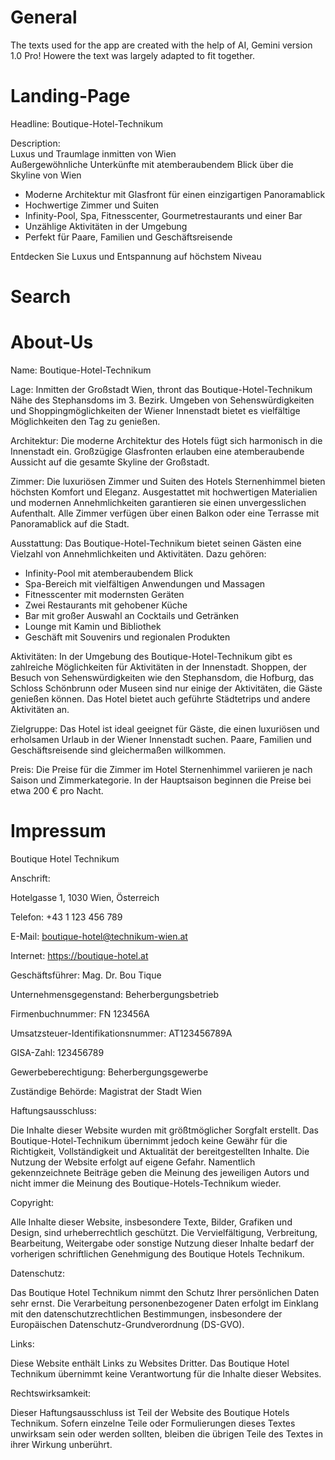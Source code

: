 # General
The texts used for the app are created with the help of AI, Gemini version 1.0 Pro! Howere the text was largely adapted to fit together.

# Landing-Page
Headline: Boutique-Hotel-Technikum

Description:  
Luxus und Traumlage inmitten von Wien  
Außergewöhnliche Unterkünfte mit atemberaubendem Blick über die Skyline von Wien

- Moderne Architektur mit Glasfront für einen einzigartigen Panoramablick
- Hochwertige Zimmer und Suiten
- Infinity-Pool, Spa, Fitnesscenter, Gourmetrestaurants und einer Bar
- Unzählige Aktivitäten in der Umgebung
- Perfekt für Paare, Familien und Geschäftsreisende

Entdecken Sie Luxus und Entspannung auf höchstem Niveau

# Search

# About-Us
Name: Boutique-Hotel-Technikum

Lage: Inmitten der Großstadt Wien, thront das Boutique-Hotel-Technikum Nähe des Stephansdoms im 3. Bezirk. Umgeben von Sehenswürdigkeiten und Shoppingmöglichkeiten der Wiener Innenstadt bietet es vielfältige Möglichkeiten den Tag zu genießen.

Architektur: Die moderne Architektur des Hotels fügt sich harmonisch in die Innenstadt ein. Großzügige Glasfronten erlauben eine atemberaubende Aussicht auf die gesamte Skyline der Großstadt.

Zimmer: Die luxuriösen Zimmer und Suiten des Hotels Sternenhimmel bieten höchsten Komfort und Eleganz. Ausgestattet mit hochwertigen Materialien und modernen Annehmlichkeiten garantieren sie einen unvergesslichen Aufenthalt. Alle Zimmer verfügen über einen Balkon oder eine Terrasse mit Panoramablick auf die Stadt.

Ausstattung: Das Boutique-Hotel-Technikum bietet seinen Gästen eine Vielzahl von Annehmlichkeiten und Aktivitäten. Dazu gehören:
- Infinity-Pool mit atemberaubendem Blick
- Spa-Bereich mit vielfältigen Anwendungen und Massagen
- Fitnesscenter mit modernsten Geräten
- Zwei Restaurants mit gehobener Küche
- Bar mit großer Auswahl an Cocktails und Getränken
- Lounge mit Kamin und Bibliothek
- Geschäft mit Souvenirs und regionalen Produkten

Aktivitäten: In der Umgebung des Boutique-Hotel-Technikum gibt es zahlreiche Möglichkeiten für Aktivitäten in der Innenstadt. Shoppen, der Besuch von Sehenswürdigkeiten wie den Stephansdom, die Hofburg, das Schloss Schönbrunn oder Museen sind nur einige der Aktivitäten, die Gäste genießen können. Das Hotel bietet auch geführte Städtetrips und andere Aktivitäten an.

Zielgruppe: Das Hotel ist ideal geeignet für Gäste, die einen luxuriösen und erholsamen Urlaub in der Wiener Innenstadt suchen. Paare, Familien und Geschäftsreisende sind gleichermaßen willkommen.

Preis: Die Preise für die Zimmer im Hotel Sternenhimmel variieren je nach Saison und Zimmerkategorie. In der Hauptsaison beginnen die Preise bei etwa 200 € pro Nacht.


# Impressum
Boutique Hotel Technikum

Anschrift:

Hotelgasse 1, 1030 Wien, Österreich

Telefon: +43 1 123 456 789

E-Mail: boutique-hotel@technikum-wien.at

Internet: https://boutique-hotel.at

Geschäftsführer: Mag. Dr. Bou Tique

Unternehmensgegenstand: Beherbergungsbetrieb

Firmenbuchnummer: FN 123456A

Umsatzsteuer-Identifikationsnummer: AT123456789A

GISA-Zahl: 123456789

Gewerbeberechtigung: Beherbergungsgewerbe

Zuständige Behörde: Magistrat der Stadt Wien

Haftungsausschluss:

Die Inhalte dieser Website wurden mit größtmöglicher Sorgfalt erstellt. Das Boutique-Hotel-Technikum übernimmt jedoch keine Gewähr für die Richtigkeit, Vollständigkeit und Aktualität der bereitgestellten Inhalte. Die Nutzung der Website erfolgt auf eigene Gefahr. Namentlich gekennzeichnete Beiträge geben die Meinung des jeweiligen Autors und nicht immer die Meinung des Boutique-Hotels-Technikum wieder.

Copyright:

Alle Inhalte dieser Website, insbesondere Texte, Bilder, Grafiken und Design, sind urheberrechtlich geschützt. Die Vervielfältigung, Verbreitung, Bearbeitung, Weitergabe oder sonstige Nutzung dieser Inhalte bedarf der vorherigen schriftlichen Genehmigung des Boutique Hotels Technikum.

Datenschutz:

Das Boutique Hotel Technikum nimmt den Schutz Ihrer persönlichen Daten sehr ernst. Die Verarbeitung personenbezogener Daten erfolgt im Einklang mit den datenschutzrechtlichen Bestimmungen, insbesondere der Europäischen Datenschutz-Grundverordnung (DS-GVO).

Links:

Diese Website enthält Links zu Websites Dritter. Das Boutique Hotel Technikum übernimmt keine Verantwortung für die Inhalte dieser Websites.

Rechtswirksamkeit:

Dieser Haftungsausschluss ist Teil der Website des Boutique Hotels Technikum. Sofern einzelne Teile oder Formulierungen dieses Textes unwirksam sein oder werden sollten, bleiben die übrigen Teile des Textes in ihrer Wirkung unberührt.